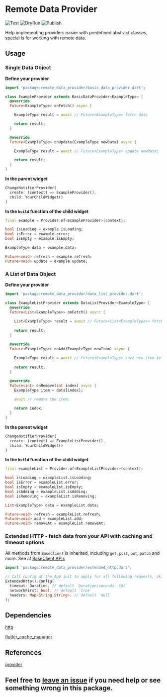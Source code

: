 # Remote Data Provider

![Test](https://github.com/ngoan98tv/remote_data_provider/workflows/Test/badge.svg)
![DryRun](https://github.com/ngoan98tv/remote_data_provider/workflows/Pub%20Dry%20Run/badge.svg)
![Publish](https://github.com/ngoan98tv/remote_data_provider/workflows/Publish/badge.svg)

Help implementing providers easier with predefined abstract classes, special is for working with remote data.

## Usage

### Single Data Object

**Define your provider**

```dart
import 'package:remote_data_provider/basic_data_provider.dart';

class ExampleProvider extends BasicDataProvider<ExampleType> {
  @override
  Future<ExampleType> onFetch() async {

    ExampleType result = await // Future<ExampleType> fetch data

    return result;
  }

  @override
  Future<ExampleType> onUpdate(ExampleType newData) async {

    ExampleType result = await // Future<ExampleType> update newData;

    return result;
  }
}
```

**In the parent widget**

```dart
ChangeNotifierProvider(
  create: (context) => ExampleProvider(),
  child: YourChildWidget()
)
```

**In the `build` function of the child widget**

```dart
final example = Provider.of<ExampleProvider>(context);

bool isLoading = example.isLoading;
bool isError = example.error;
bool isEmpty = example.isEmpty;

ExampleType data = example.data;

Future<void> refresh = example.refresh;
Future<void> update = example.update;
```

### A List of Data Object

**Define your provider**

```dart
import 'package:remote_data_provider/data_list_provider.dart';

class ExampleListProvider extends DataListProvider<ExampleType> {
  @override
  Future<List<ExampleType>> onFetch() async {
    
    List<ExampleType> result = await // Future<List<ExampleType>> fetch data
    
    return result;
  }

  @override
  Future<ExampleType> onAdd(ExampleType newItem) async {
    
    ExampleType result = await // Future<ExampleType> save new item to your databases or APIs
    
    return result;
  }

  @override
  Future<int> onRemove(int index) async {
    ExampleType item = data[index];

    await // remove the item;
    
    return index;
  }
}
```

**In the parent widget**

```dart
ChangeNotifierProvider(
  create: (context) => ExampleListProvider(),
  child: YourChildWidget()
)
```

**In the `build` function of the child widget**

```dart
final exampleList = Provider.of<ExampleListProvider>(context);

bool isLoading = exampleList.isLoading;
bool isError = exampleList.error;
bool isEmpty = exampleList.isEmpty;
bool isAdding = exampleList.isAdding;
bool isRemoving = exampleList.isRemoving;

List<ExampleType> data = exampleList.data;

Future<void> refresh = exampleList.refresh;
Future<void> add = exampleList.add;
Future<void> removeAt = exampleList.removeAt;
```

### Extended HTTP - fetch data from your API with caching and timeout options

All methods from `BaseClient` is inherited, including `get`, `post`, `put`, `patch` and more. See at [BaseClient APIs](https://pub.dev/documentation/http/latest/http/BaseClient-class.html)

```dart
import 'package:remote_data_provider/extended_http.dart';

// Call config at the App init to apply for all following requests, skip to use default config.
ExtendedHttp().config(
  timeout: Duration, // default `Duration(seconds: 60)`
  networkFirst: bool, // default `true`
  headers: Map<String,String>, // default `null`
);
```

## Dependencies

[http](https://pub.dev/packages/http)

[flutter_cache_manager](https://pub.dev/packages/flutter_cache_manager)

## References

[provider](https://pub.dev/packages/provider)

## Feel free to [leave an issue](https://github.com/ngoan98tv/remote_data_provider/issues) if you need help or see something wrong in this package.
